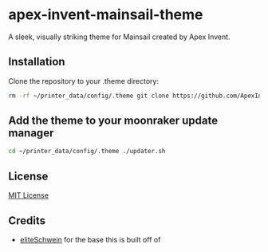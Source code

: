 # apex-invent-mainsail-theme
A sleek, visually striking theme for Mainsail created by Apex Invent.

## Installation
Clone the repository to your .theme directory:
```bash
rm -rf ~/printer_data/config/.theme git clone https://github.com/ApexInvent/apex-invent-mainsail-theme.git ~/printer_data/config/.theme
```

## Add the theme to your moonraker update manager
```bash
cd ~/printer_data/config/.theme ./updater.sh
```

## License
[MIT License](./LICENSE)

## Credits
* [eliteSchwein](https://github.com/eliteSchwein/acryl-fluidd-mainsail-theme) for the base this is built off of